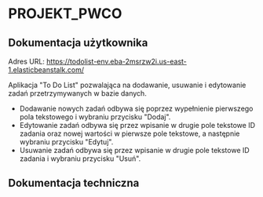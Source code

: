 # PROJEKT_PWCO

## Dokumentacja użytkownika

Adres URL: https://todolist-env.eba-2msrzw2i.us-east-1.elasticbeanstalk.com/

Aplikacja "To Do List" pozwalająca na dodawanie, usuwanie i edytowanie zadań przetrzymywanych w bazie danych. 
- Dodawanie nowych zadań odbywa się poprzez wypełnienie pierwszego pola tekstowego i wybraniu przycisku "Dodaj".
- Edytowanie zadań odbywa się przez wpisanie w drugie pole tekstowe ID zadania oraz nowej wartości w pierwsze pole tekstowe, a następnie wybraniu przycisku "Edytuj".
- Usuwanie zadań odbywa się przez wpisanie w drugie pole tekstowe ID zadania i wybraniu przycisku "Usuń".

## Dokumentacja techniczna
